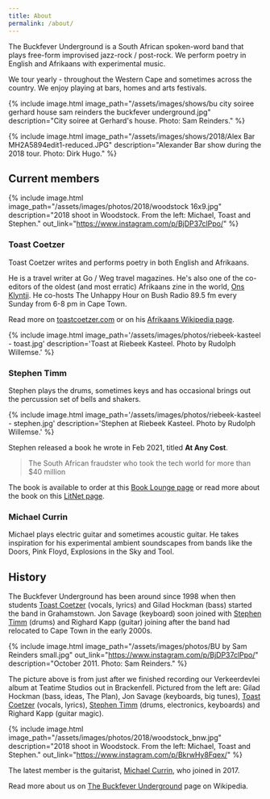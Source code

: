 ```yaml
---
title: About
permalink: /about/
---
```


The Buckfever Underground is a South African spoken-word band that plays free-form improvised jazz-rock / post-rock. We perform poetry in English and Afrikaans with experimental music.

We tour yearly - throughout the Western Cape and sometimes across the country. We enjoy playing at bars, homes and arts festivals.

{% include image.html
    image_path="/assets/images/shows/bu city soiree gerhard house sam reinders the buckfever underground.jpg"
    description="City soiree at Gerhard's house. Photo: Sam Reinders."
%}

{% include image.html
    image_path="/assets/images/shows/2018/Alex Bar MH2A5894edit1-reduced.JPG"
    description="Alexander Bar show during the 2018 tour. Photo: Dirk Hugo."
%}


## Current members

{% include image.html
    image_path="/assets/images/photos/2018/woodstock 16x9.jpg"
    description="2018 shoot in Woodstock. From the left: Michael, Toast and Stephen."
    out_link="https://www.instagram.com/p/BjDP37clPpo/"
%}

### Toast Coetzer

Toast Coetzer writes and performs poetry in both English and Afrikaans.

He is a travel writer at Go / Weg travel magazines. He's also one of the co-editors of the oldest (and most erratic) Afrikaans zine in the world, [Ons Klyntji](https://klyntji.com/). He co-hosts The Unhappy Hour on Bush Radio 89.5 fm every Sunday from 6-8 pm in Cape Town.

Read more on [toastcoetzer.com](https://www.toastcoetzer.com/) or on his [Afrikaans Wikipedia page](https://af.wikipedia.org/wiki/Toast_Coetzer).

{% include image.html
    image_path='/assets/images/photos/riebeek-kasteel - toast.jpg'
    description='Toast at Riebeek Kasteel. Photo by Rudolph Willemse.'
%}

### Stephen Timm

Stephen plays the drums, sometimes keys and has occasional brings out the percussion set of bells and shakers.

{% include image.html
    image_path='/assets/images/photos/riebeek-kasteel - stephen.jpg'
    description='Stephen at Riebeek Kasteel. Photo by Rudolph Willemse.'
%}

Stephen released a book he wrote in Feb 2021, titled **At Any Cost**.

> The South African fraudster who took the tech world for more than $40 million

The book is available to order at this [Book Lounge page](https://booklounge.co.za/product/at-any-cost-by-stephen-timm/) or read more about the book on this [LitNet page](https://www.litnet.co.za/296110-2/).

### Michael Currin

Michael plays electric guitar and sometimes acoustic guitar. He takes inspiration for his experimental ambient soundscapes from bands like the Doors, Pink Floyd, Explosions in the Sky and Tool.


## History

The Buckfever Underground has been around since 1998 when then students [Toast Coetzer](#toast-coetzer) (vocals, lyrics) and Gilad Hockman (bass) started the band in Grahamstown. Jon Savage (keyboard) soon joined with [Stephen Timm](#stephen-timm) (drums) and Righard Kapp (guitar) joining after the band had relocated to Cape Town in the early 2000s.

{% include image.html
    image_path="/assets/images/photos/BU by Sam Reinders small.jpg"
    out_link="https://www.instagram.com/p/BjDP37clPpo/"
    description="October 2011. Photo: Sam Reinders."
%}

The picture above is from just after we finished recording our Verkeerdevlei album at Teatime Studios out in Brackenfell. Pictured from the left are: Gilad Hockman (bass, ideas, The Plan), Jon Savage (keyboards, big tunes), [Toast Coetzer](#toast-coetzer) (vocals, lyrics), [Stephen Timm](#stephen-timm) (drums, electronics, keyboards) and Righard Kapp (guitar magic).


{% include image.html
    image_path="/assets/images/photos/2018/woodstock_bnw.jpg"
    description="2018 shoot in Woodstock. From the left: Michael, Toast and Stephen."
    out_link="https://www.instagram.com/p/BkrwHy8Fqex/"
%}

The latest member is the guitarist, [Michael Currin](#michael-currin), who joined in 2017.

Read more about us on [The Buckfever Underground](https://en.wikipedia.org/wiki/Buckfever_Underground) page on Wikipedia.
